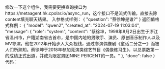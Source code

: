 修改一下这个组件，我需要更换查询接口为https://metaagent.hk.cpolar.io/async_run，这个接口不是流式传输，直接去除content填充聊天结果。
入参格式样例：
{
"question": "蔡徐坤是谁?"
}
返回值格式样例：
{
"model": "qwen2",
"created_at": "2024-07-19 11:03:04",
"message": {
"role": "system",
"content": "蔡徐坤，1998年8月2日出生于浙江省温州市，户籍湖南省吉首市，是中国内地的男歌手、演员、原创音乐制作人以及MV导演。他在2012年开始步入大众视线，通过参演偶像剧《童话二分之一》而被人们所熟知。蔡徐坤于2018年参加竞演类综艺节目《偶像练习生》，以总票数第一的成绩正式出道，并成为限定男团NINE PERCENT的一员。"
},
"done": false
}
代码：
<template>
  <div class="common-layout">
    <el-container>
      <el-main class="el-main-class">
        <div class="chat-container">
          <div class="result-box" ref="resultBox">
            <div
                v-for="(message, index) in messages"
                :key="index"
                :class="['message-container', message.role === 'user' ? 'user-message-container' : 'assistant-message-container']"
            >
              <img v-if="message.role === 'user'" src="/user.png" class="avatar" />
              <img v-if="message.role === 'assistant'" src="/robot.png" class="avatar" />
              <div
                  :class="['message', message.role === 'user' ? 'user-message' : 'assistant-message']"
                  v-html="message.content"
              ></div>
            </div>
            <div v-if="messages.some(message => message.loading)" class="progress-container">
              <el-progress :percentage="messages.find(message => message.loading)?.progress || 0"></el-progress>
            </div>
          </div>
          <div class="chat-input">
            <el-input
                v-model="newMessage"
                maxlength="2000"
                class="input-box"
                placeholder="请输入您的问题"
                show-word-limit
                type="text"
                resize="none"
                :autosize="{ minRows: 1, maxRows: 8 }"
                @keyup.enter="handleEnter"
                @keydown.shift.enter.native.prevent="insertNewLine"
            />
            <div class="button-box">
              <el-button type="primary" class="send-button" @click="sendMessage" color="#626aef">发送</el-button>
              <el-button type="primary" class="clear-button" @click="clearMessages" color="#626aef">清除</el-button>
            </div>
          </div>
        </div>
      </el-main>
    </el-container>
  </div>
</template>

<script lang="ts" setup>
import { ref, nextTick, onMounted } from 'vue';
import { marked } from 'marked';

const messages = ref<any[]>([{ role: 'assistant', content: '你好，我是AI聊天助手小悬，有什么可以帮到你的呢.', loading: false, progress: 0 }]);
const newMessage = ref<string>('');

const resultBox = ref<HTMLElement | null>(null);

const scrollToBottom = () => {
  if (resultBox.value) {
    resultBox.value.scrollTop = resultBox.value.scrollHeight;
  }
};

const handleEnter = (event: KeyboardEvent) => {
  if (!event.shiftKey) {
    sendMessage();
  }
};

const callApi = async (message: string) => {
  try {
    const systemPrompt = "你是一个知识丰富的助手，请帮忙回答用户的问题。当用户以任何方式问你是谁的时候，记住你的名字叫小悬，你的开发团队是JR-AI"; // 系统提示词
    const response = await fetch('https://ollama-chat.hk.cpolar.io/api/chat', {
      method: 'POST',
      headers: {
        'Content-Type': 'application/json',
      },
      body: JSON.stringify({
        model: 'qwen2',
        messages: [
          { role: 'system', content: systemPrompt },
          { role: 'user', content: message }
        ],
      }),
      mode: 'cors',
    });

    const reader = response.body?.getReader();
    const decoder = new TextDecoder();
    let done = false;
    let content = '';
    let partialMessage = '';

    while (!done) {
      const { value, done: doneReading } = await reader?.read()!;
      done = doneReading;
      content += decoder.decode(value, { stream: !done });

      const jsonObjects = content.split('\n').filter(str => str.trim() !== '');
      for (const jsonObject of jsonObjects) {
        try {
          const responseJson = JSON.parse(jsonObject);
          if (responseJson.message.role === 'assistant') {
            partialMessage += responseJson.message.content;
            messages.value[messages.value.length - 1].content = marked(partialMessage);
            messages.value[messages.value.length - 1].progress = done ? 100 : messages.value[messages.value.length - 1].progress + 10;
            await nextTick(scrollToBottom);
          }
        } catch (e) {
          continue;
        }
      }
      content = '';
    }

    messages.value[messages.value.length - 1].loading = false;
  } catch (error) {
    console.error('Error fetching data:', error);
  }
};

const clearMessages = async () => {
  try {
    await fetch('https://your-clear-api-endpoint', {
      method: 'POST',
      headers: {
        'Content-Type': 'application/json',
      },
      body: JSON.stringify({ action: 'clear' }),
    });
    messages.value = [];
  } catch (error) {
    console.error('Error clearing messages:', error);
  }
};

const sendMessage = async () => {
  if (newMessage.value.trim()) {
    const userMessage = newMessage.value.trim();
    messages.value.push({ role: 'user', content: marked(userMessage), loading: false, progress: 0 });
    newMessage.value = '';
    await nextTick(scrollToBottom);
    messages.value.push({ role: 'assistant', content: '', loading: true, progress: 0 });
    await callApi(userMessage);
  }
};

const insertNewLine = (event: KeyboardEvent) => {
  const textarea = event.target as HTMLTextAreaElement;
  const start = textarea.selectionStart;
  const end = textarea.selectionEnd;
  newMessage.value = newMessage.value.substring(0, start) + '\n' + newMessage.value.substring(end);
  nextTick(() => {
    textarea.selectionStart = textarea.selectionEnd = start + 1;
  });
};

onMounted(scrollToBottom);
</script>

<style scoped>

</style>